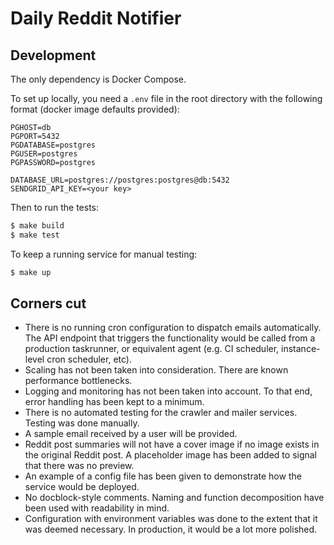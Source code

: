 # Daily Reddit Notifier

## Development

The only dependency is Docker Compose.

To set up locally, you need a `.env` file in the root directory with the following format (docker image defaults provided):
```
PGHOST=db
PGPORT=5432
PGDATABASE=postgres
PGUSER=postgres
PGPASSWORD=postgres

DATABASE_URL=postgres://postgres:postgres@db:5432
SENDGRID_API_KEY=<your key>
```

Then to run the tests:

```bash
$ make build
$ make test
```

To keep a running service for manual testing:
```bash
$ make up
```


## Corners cut

- There is no running cron configuration to dispatch emails automatically. The API endpoint that triggers the functionality would be called from a production taskrunner, or equivalent agent (e.g. CI scheduler, instance-level cron scheduler, etc).
- Scaling has not been taken into consideration. There are known performance bottlenecks.
- Logging and monitoring has not been taken into account. To that end, error handling has been kept to a minimum.
- There is no automated testing for the crawler and mailer services. Testing was done manually.
- A sample email received by a user will be provided.
- Reddit post summaries will not have a cover image if no image exists in the original Reddit post. A placeholder image has been added to signal that there was no preview.
- An example of a config file has been given to demonstrate how the service would be deployed.
- No docblock-style comments. Naming and function decomposition have been used with readability in mind.
- Configuration with environment variables was done to the extent that it was deemed necessary. In production, it would be a lot more polished.